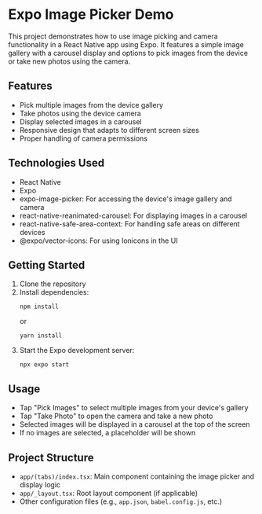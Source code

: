 # Expo Image Picker Demo

This project demonstrates how to use image picking and camera functionality in a React Native app using Expo. It features a simple image gallery with a carousel display and options to pick images from the device or take new photos using the camera.

## Features

- Pick multiple images from the device gallery
- Take photos using the device camera
- Display selected images in a carousel
- Responsive design that adapts to different screen sizes
- Proper handling of camera permissions

## Technologies Used

- React Native
- Expo
- expo-image-picker: For accessing the device's image gallery and camera
- react-native-reanimated-carousel: For displaying images in a carousel
- react-native-safe-area-context: For handling safe areas on different devices
- @expo/vector-icons: For using Ionicons in the UI

## Getting Started

1. Clone the repository
2. Install dependencies:
   ```
   npm install
   ```
   or
   ```
   yarn install
   ```
3. Start the Expo development server:
   ```
   npx expo start
   ```

## Usage

- Tap "Pick Images" to select multiple images from your device's gallery
- Tap "Take Photo" to open the camera and take a new photo
- Selected images will be displayed in a carousel at the top of the screen
- If no images are selected, a placeholder will be shown

## Project Structure

- `app/(tabs)/index.tsx`: Main component containing the image picker and display logic
- `app/_layout.tsx`: Root layout component (if applicable)
- Other configuration files (e.g., `app.json`, `babel.config.js`, etc.)